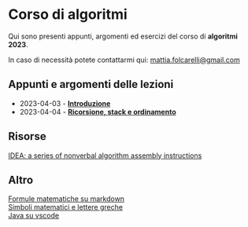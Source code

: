 # Corso di algoritmi

Qui sono presenti appunti, argomenti ed esercizi del corso di **algoritmi 2023**.  

In caso di necessità potete contattarmi qui: [mattia.folcarelli@gmail.com](mailto:mattia.folcarelli@gmail.com)


## Appunti e argomenti delle lezioni  

- 2023-04-03 - **[Introduzione](2023-04-03.md)**
- 2023-04-04 - **[Ricorsione, stack e ordinamento](2023-04-04.md)**

## Risorse

[IDEA: a series of nonverbal
algorithm assembly instructions](https://idea-instructions.com/)

## Altro

[Formule matematiche su markdown](https://docs.github.com/en/get-started/writing-on-github/working-with-advanced-formatting/writing-mathematical-expressions)  
[Simboli matematici e lettere greche](
https://www.overleaf.com/learn/latex/List_of_Greek_letters_and_math_symbols)  
[Java su vscode](https://code.visualstudio.com/docs/java/java-faq)
